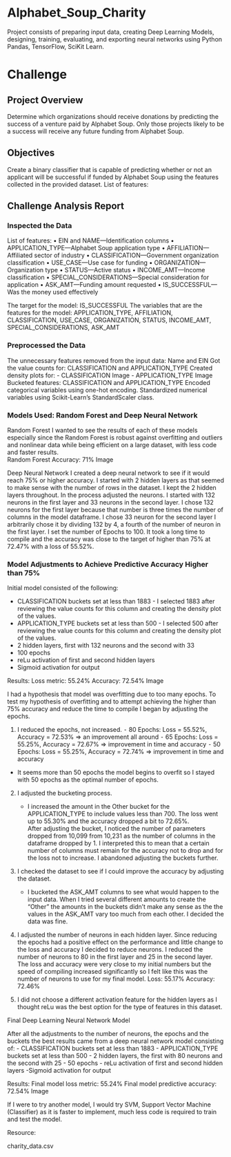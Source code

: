 # Alphabet_Soup_Charity
Project consists of preparing input data, creating Deep Learning Models, designing, training, evaluating, and exporting neural networks using Python Pandas, TensorFlow, SciKit Learn.


# Challenge

## Project Overview
Determine which organizations should receive donations by predicting the success of a venture paid by Alphabet Soup. Only those projects likely to be a success will receive any future funding from Alphabet Soup.

## Objectives
Create a binary classifier that is capable of predicting whether or not an applicant will be successful if funded by Alphabet Soup using the features collected in the provided dataset.  List of features:

## Challenge Analysis Report
### Inspected the Data
List of features:
	•	EIN and NAME—Identification columns
	•	APPLICATION_TYPE—Alphabet Soup application type
	•	AFFILIATION—Affiliated sector of industry
	•	CLASSIFICATION—Government organization classification
	•	USE_CASE—Use case for funding
	•	ORGANIZATION—Organization type
	•	STATUS—Active status
	•	INCOME_AMT—Income classification
	•	SPECIAL_CONSIDERATIONS—Special consideration for application
	•	ASK_AMT—Funding amount requested
	•	IS_SUCCESSFUL—Was the money used effectively

The target for the model: IS_SUCCESSFUL
The variables that are the features for the model:  APPLICATION_TYPE, AFFILIATION, CLASSIFICATION, USE_CASE, ORGANIZATION, STATUS, INCOME_AMT, SPECIAL_CONSIDERATIONS, ASK_AMT

### Preprocessed the Data

The unnecessary features removed from the input data: Name and EIN
Got the value counts for:  CLASSIFICATION and APPLICATION_TYPE 
Created density plots for:
	- CLASSIFICATION Image
	- APPLICATION_TYPE Image
Bucketed features: CLASSIFICATION and APPLICATION_TYPE
Encoded categorical variables using one-hot encoding. 
Standardized numerical variables using Scikit-Learn’s StandardScaler class.

### Models Used: Random Forest and Deep Neural Network
Random Forest
I wanted to see the results of each of these models especially since the Random Forest is robust against overfitting and outliers and nonlinear data while being efficient on a large dataset, with less code and faster results.	
Random Forest Accuracy: 71% Image

Deep Neural Network
I created a deep neural network to see if it would reach 75% or higher accuracy.
I started with 2 hidden layers as that seemed to make sense with the number of rows in the dataset.  I kept the 2 hidden layers throughout.  In the process adjusted the neurons.
I started with 132 neurons in the first layer and 33 neurons in the second layer.  I chose 132 neurons for the first layer because that number is three times the number of columns in the model dataframe.  I chose 33 neuron for the second layer I arbitrarily chose it by dividing 132 by 4, a fourth of the number of neuron in the first layer.  I set the number of Epochs to 100.  It took a long time to compile and the accuracy was close to the target of higher than 75% at 72.47% with a loss of 55.52%.  
	

### Model Adjustments to Achieve Predictive Accuracy Higher than 75%

Initial model consisted of  the following:

- CLASSIFICATION buckets set at less than 1883 - I selected 1883 after reviewing the value counts for this column and creating the density plot of the values.
- APPLICATION_TYPE buckets set at less than 500 - I selected 500 after reviewing the value counts for this column and creating the density plot of the values.
- 2 hidden layers, first with 132 neurons and the second with 33
- 100 epochs
- reLu activation of first and second hidden layers
- Sigmoid activation for output

Results:
Loss metric: 55.24%	Accuracy: 72.54% 
Image


I had a hypothesis that model was overfitting due to too many epochs. To test my hypothesis of overfitting and to attempt achieving the higher than 75% accuracy and reduce the time to compile I began by adjusting the epochs.
		
1. I reduced the epochs, not increased.
	⁃	80 Epochs: Loss = 55.52%, Accuracy = 72.53%  => an improvement all around
	⁃	65 Epochs: Loss = 55.25%, Accuracy = 72.67%  => improvement in time and accuracy
	⁃	50 Epochs: Loss = 55.25%, Accuracy = 72.74%  => improvement in time and accuracy
  
* It seems more than 50 epochs the model begins to overfit so I stayed with 50 epochs as the optimal number of epochs.

2. I adjusted the bucketing process.
	- I increased the amount in the Other bucket for the APPLICATION_TYPE to include values less than 700.  The loss went up to 55.30% and the accuracy dropped a bit to 72.65%.  
After adjusting the bucket, I noticed the number of parameters dropped from 10,099 from 10,231 as the number of columns in the dataframe dropped by 1.  I interpreted this to mean that a certain number of columns must remain for the accuracy not to drop and for the loss not to increase.  I abandoned adjusting the buckets further.

3. I checked the dataset to see if I could improve the accuracy by adjusting the dataset.
	- I bucketed the ASK_AMT columns to see what would happen to the input data.  When I tried several different amounts to create the “Other” the amounts in the buckets didn’t make any sense as the the values in the ASK_AMT vary too much from each other.  I decided the data was fine.
  
4. I adjusted the number of neurons in each hidden layer.  Since reducing the epochs had a positive effect on the performance and little change to the loss and accuracy I decided to reduce neurons.
	I reduced the number of neurons to 80 in the first layer and 25 in the second layer.
	The loss and accuracy were very close to my initial numbers but the speed of compiling increased significantly so I felt like this was the number of neurons to use for my final model. Loss: 55.17%  Accuracy: 72.46%
		
5. I did not choose a different activation feature for the hidden layers as I thought reLu was the best option for the type of features in this dataset.


Final Deep Learning Neural Network Model

After all the adjustments to the number of neurons, the epochs and the buckets the best results came from a deep neural network model consisting of:
	- CLASSIFICATION buckets set at less than 1883
	- APPLICATION_TYPE buckets set at less than 500
	- 2 hidden layers, the first with 80 neurons and the second with 25
	- 50 epochs
	- reLu activation of first and second hidden layers
	-Sigmoid activation for output

Results:
Final model loss metric: 55.24%	Final model predictive accuracy: 72.54% Image

If I were to try another model, I would try SVM, Support Vector Machine (Classifier) as it is faster to implement, much less code is required to train and test the model.


Resource:

charity_data.csv
